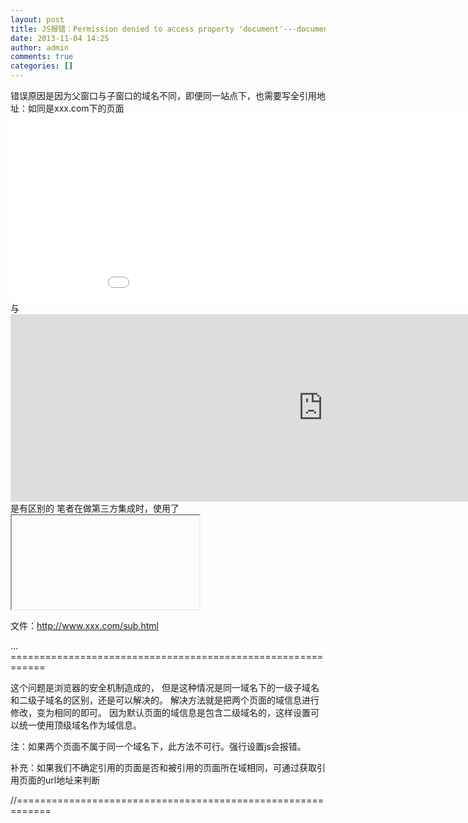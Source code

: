 ```yaml
---
layout: post
title: JS报错：Permission denied to access property 'document'---document.domain - JavaScript的同源策略问题
date: 2013-11-04 14:25
author: admin
comments: true
categories: []
---
```


错误原因是因为父窗口与子窗口的域名不同，即便同一站点下，也需要写全引用地址：如同是xxx.com下的页面<iframe id="iframe_xxxx" name="iframe_xxxx" src ="/sub.html" frameborder="0" height="300" width="1000"></iframe>与<iframe id="iframe_xxxx" name="iframe_xxxx" src ="http://www.xxx.com/sub.html" frameborder="0" height="300" width="1000"></iframe>是有区别的
笔者在做第三方集成时，使用了<iframe>，通过子页面的js来调整父页面的元素时，会出现访问不到的情况。
错误信息：Permission denied to access property 'document'
造成这个问题的原因是js不属于同一个域，由于某些浏览器的安全问题，所以被禁止访问了。
参考资料：https://developer.mozilla.org/Cn/JavaScript的同源策略（如不能访问，改https为http）
文件：http://sub.xxx.com/index.html

<!doctype html>
<html>
<head>
  ...
</head>
<body>
  ...
  <iframe id="iframe_xxxx" name="iframe_xxxx" src ="http://www.xxx.com/sub.html" frameborder="0" height="300" width="1000"></iframe>
</body>
</html>
 
 文件：http://www.xxx.com/sub.html

<!doctype html>
<html>
<head>
<script type="text/javascript">
//设置域信息
document.domain = 'xxx.com';
//设置父级页面引用自身的iframe高度
function setHeight(){
   //判断是否为顶级页面
   if(window.top!=window.self){
      parent.document.getElementById('iframe_xxxx').height=document.body.scrollHeight+20
   }
}
</script>
</head>
<body onload="setHeight();">
  ...
</body>
</html>
============================================================

这个问题是浏览器的安全机制造成的，
但是这种情况是同一域名下的一级子域名和二级子域名的区别，还是可以解决的。
解决方法就是把两个页面的域信息进行修改，变为相同的即可。
因为默认页面的域信息是包含二级域名的，这样设置可以统一使用顶级域名作为域信息。
<script type="text/javascript">
document.domain = 'xxx.com';
</script>
 
注：如果两个页面不属于同一个域名下，此方法不可行。强行设置js会报错。

补充：如果我们不确定引用的页面是否和被引用的页面所在域相同，可通过获取引用页面的url地址来判断
<script type="text/javascript">
//document.referrer - 可返回载入当前文档的文档的 URL。
$p_url = document.referrer;
</script>
//============================================================
